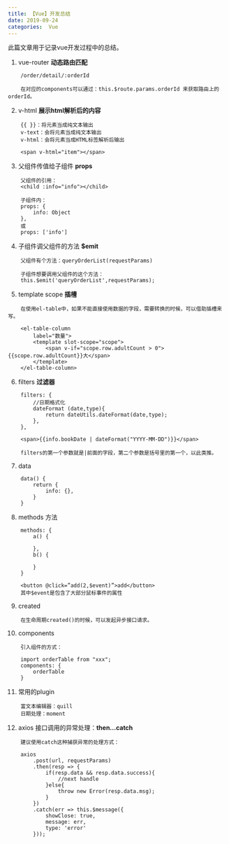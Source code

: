 ```yaml
---
title: 【Vue】开发总结
date: 2019-09-24
categories:  Vue
---
```

此篇文章用于记录vue开发过程中的总结。
<!--more-->
1. vue-router **动态路由匹配**
```
    /order/detail/:orderId

    在对应的components可以通过：this.$route.params.orderId 来获取路由上的 orderId。
```

2. v-html  **展示html解析后的内容**
```
    {{ }}：将元素当成纯文本输出
    v-text：会将元素当成纯文本输出
    v-html：会将元素当成HTML标签解析后输出

    <span v-html="item"></span>
```

3. 父组件传值给子组件 **props**
```
    父组件的引用：
    <child :info="info"></child>

    子组件内：
    props: {
        info: Object
    },
    或
    props: ['info']

```

4. 子组件调父组件的方法 **$emit**
```
    父组件有个方法：queryOrderList(requestParams)

    子组件想要调用父组件的这个方法：
    this.$emit('queryOrderList',requestParams);
```

5. template scope  **插槽**
```
    在使用el-table中，如果不能直接使用数据的字段，需要转换的时候，可以借助插槽来写。

    <el-table-column
        label="数量">
        <template slot-scope="scope">
            <span v-if="scope.row.adultCount > 0">{{scope.row.adultCount}}大</span>
        </template>
    </el-table-column>
```

6. filters **过滤器**
```
    filters: {     
        //日期格式化
        dateFormat (date,type){
            return dateUtils.dateFormat(date,type);
        },
    },

    <span>{{info.bookDate | dateFormat("YYYY-MM-DD")}}</span>

    filters的第一个参数就是|前面的字段，第二个参数是括号里的第一个，以此类推。

```

7. data
```
	data() {
    	return {
			info: {},
        }
    }
```

8. methods 方法
```
    methods: {
        a() {

        },
        b() {

        }
    }

    <button @click=”add(2,$event)”>add</button> 
    其中$event是包含了大部分鼠标事件的属性
```

9. created
```
    在生命周期created()的时候，可以发起异步接口请求。
```

10. components
```
    引入组件的方式：

    import orderTable from "xxx";
    components: {
	    orderTable
    }
```


11. 常用的plugin
```
    富文本编辑器：quill
    日期处理：moment
```

12. axios 接口调用的异常处理：**then...catch**
```
    建议使用catch这种捕获异常的处理方式：

    axios
        .post(url, requestParams)
        .then(resp => {
            if(resp.data && resp.data.success){
                //next handle
            }else{
                throw new Error(resp.data.msg);
            }   
        })
        .catch(err => this.$message({
            showClose: true,
            message: err,
            type: 'error'
        }));
```










